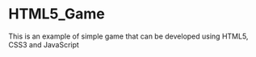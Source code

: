 # HTML5_Game
This is an example of simple game that can be developed using HTML5, CSS3 and JavaScript

